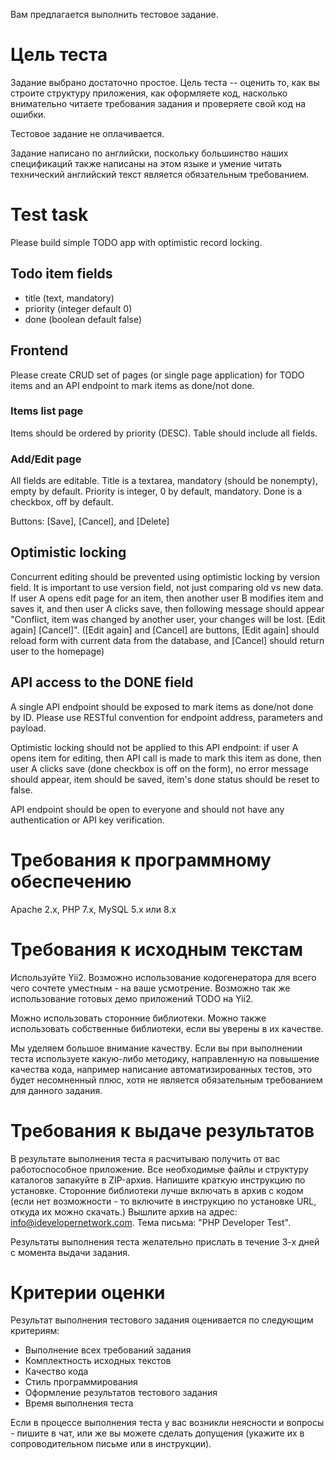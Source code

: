 Вам предлагается выполнить тестовое задание. 

# Цель теста

Задание выбрано достаточно простое. Цель теста -- оценить 
то, как вы строите структуру приложения, как оформляете код, 
насколько внимательно читаете требования задания и проверяете 
свой код на ошибки. 

Тестовое задание не оплачивается.

Задание написано по английски, поскольку большинство наших 
спецификаций также написаны на этом языке и умение читать 
технический английский текст является обязательным требованием.

# Test task

Please build simple TODO app with optimistic record locking. 

## Todo item fields

* title (text, mandatory)
* priority (integer default 0)
* done (boolean default false)

## Frontend

Please create CRUD set of pages (or single page application) for TODO items and an API endpoint to mark items as done/not done.

### Items list page

Items should be ordered by priority (DESC). Table should include all fields. 

### Add/Edit page

All fields are editable. Title is a textarea, mandatory (should be nonempty), empty by default. Priority is integer, 0 by default, mandatory. Done is a checkbox, off by default. 

Buttons: [Save], [Cancel], and [Delete]

## Optimistic locking

Concurrent editing should be prevented using optimistic locking by version field. It is important to use version field, not just comparing old vs new data. If user A opens edit page for an item, then another user B modifies item and saves it, and then user A clicks save, then following message should appear "Conflict, item was changed by another user, your changes will be lost. [Edit again] [Cancel]". ([Edit again] and [Cancel] are buttons, [Edit again] should reload form with current data from the database, and [Cancel] should return user to the homepage)

## API access to the DONE field

A single API endpoint should be exposed to mark items as done/not done by ID. Please use RESTful convention for endpoint address, parameters and payload. 

Optimistic locking should not be applied to this API endpoint: if user A opens item for editing, then API call is made to mark this item as done, then user A clicks save (done checkbox is off on the form), no error message should appear, item should be saved, item's done status should be reset to false. 

API endpoint should be open to everyone and should not have any authentication or API key verification. 

# Требования к программному обеспечению

Apache 2.x, PHP 7.x, MySQL 5.x или 8.x

# Требования к исходным текстам

Используйте Yii2. Возможно использование кодогенератора для всего чего сочтете уместным - на ваше усмотрение. Возможно так же использование готовых демо приложений TODO на Yii2.

Можно использовать сторонние библиотеки. Можно также использовать 
собственные библиотеки, если вы уверены в их качестве.

Мы уделяем большое внимание качеству. Если вы при выполнении теста
используете какую-либо методику, направленную на повышение качества кода, 
например написание автоматизированных тестов, это будет несомненный плюс, 
хотя не является обязательным требованием для данного задания.

# Требования к выдаче результатов

В результате выполнения теста я расчитываю получить от вас 
работоспособное приложение. Все необходимые файлы и структуру 
каталогов запакуйте в ZIP-архив. Напишите краткую инструкцию по 
установке. Сторонние библиотеки лучше включать в архив с кодом (если нет возможности - то 
включите в инструкцию по установке URL, откуда их можно скачать.)
Вышлите архив на адрес: info@idevelopernetwork.com. Тема письма: 
"PHP Developer Test".

Результаты выполнения теста желательно прислать в течение 3-х дней с 
момента выдачи задания.

# Критерии оценки

Результат выполнения тестового задания оценивается по следующим 
критериям:

- Выполнение всех требований задания
- Комплектность исходных текстов
- Качество кода
- Стиль программирования
- Оформление результатов тестового задания
- Время выполнения теста

Если в процессе выполнения теста у вас возникли неясности и 
вопросы - пишите в чат, или же вы можете сделать допущения (укажите их в 
сопроводительном письме или в инструкции). 

